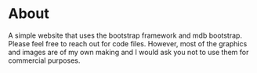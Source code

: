 # About
A simple website that uses the bootstrap framework and mdb bootstrap. Please feel free to reach out for code files. However, most of the graphics and images are of my own making and I would ask you not to use them for commercial purposes.
